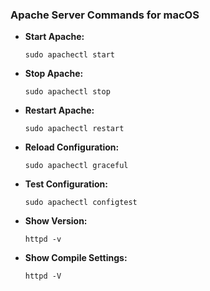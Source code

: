 ### Apache Server Commands for macOS

- **Start Apache:**
  ```shell
  sudo apachectl start
  ```
- **Stop Apache:**
  ```shell
  sudo apachectl stop
  ```
- **Restart Apache:**
  ```shell
  sudo apachectl restart
  ```
- **Reload Configuration:**
  ```shell
  sudo apachectl graceful
  ```
- **Test Configuration:**
  ```shell
  sudo apachectl configtest
  ```
- **Show Version:**
  ```shell
  httpd -v
  ```
- **Show Compile Settings:**
  ```shell
  httpd -V
  ```
